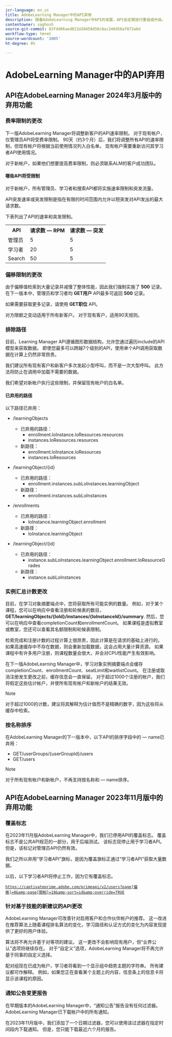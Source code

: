 ```yaml
---
jcr-language: en_us
title: AdobeLearning Manager中的API弃用
description: 随着AdobeLearning Manager中API的发展，API会定期进行重组或升级。 当API不断发展变化时，旧版API会遭到弃用并最终被删除。 本页包含从已弃用的API版本迁移到更新且更稳定的API版本时需要了解的信息。
contentowner: saghosh
source-git-commit: 83fdd06aed823a50458d50c8ac240d56af873a6d
workflow-type: tm+mt
source-wordcount: '1005'
ht-degree: 0%

---
```



# AdobeLearning Manager中的API弃用

## API在AdobeLearning Manager 2024年3月版中的弃用功能

### 费率限制的更改

下一版AdobeLearning Manager将调整新客户的API速率限制。 对于现有帐户，仅管理员API将受费率限制。 90天（约3个月）后，我们将调整所有API的速率限制，但现有帐户将根据当前使用情况列入白名单。 现有帐户需要重新访问其学习者API使用情况。

对于新帐户，如果他们想要提高费率限制，则必须联系ALM的客户成功团队。

#### 哪些API将受限制

对于新帐户，所有管理员、学习者和搜索API都将实施速率限制和突发流量。

API突发速率或突发限制是指在有限的时间范围内允许以短突发对API发出的最大请求数。

下表列出了API的速率和突发限制。

<table>
    <tr>
        <th>API</th>
        <th>请求数 — RPM</th>
        <th>请求数 — 突发</th>
    </tr>
    <tr>
        <td>管理员</td>
        <td>5</td>
        <td>5</td>
    </tr>
    <tr>
        <td>学习者</td>
        <td>20</td>
        <td>5</td>
    </tr>
    <tr>
        <td>Search</td>
        <td>50</td>
        <td>5</td>
    </tr>
</table>

### 偏移限制的更改

由于偏移值检索到大量记录并减慢了整体性能，因此我们强制实施了 **500** 记录。 在下一版本中，管理员和学习者均 **GET用户** API最多可返回 **500** 记录。

如果需要获取更多记录，请使用 **GET职位** API。

对方限额之变动适用于所有新客户。 对于现有客户，适用90天规则。

### 排除路径

目前，Learning Manager API遵循图形数据结构，允许您通过遍历include的API模型来获取数据。 即使您最多可以跨越7个级别的API，使用单个API调用获取数据在计算上仍然非常昂贵。

我们建议所有现有客户和新客户多次发起小型呼叫，而不是一次大型呼叫。 此方法将防止在调用中加载不需要的数据。

我们希望对新帐户执行这些限制，并保留现有帐户的白名单。

#### 已弃用的路径

以下路径已弃用：

* /learningObjects
   * 已弃用的路径：
      * enrollment.loInstance.loResources.resources
      * instances.loResources.resources
   * 新路径：
      * enrollment.loInstance.loResources
      * instances.loResources

* /learningObject/{id}
   * 已弃用的路径：
      * enrollment.instances.subLoInstances.learningObject
   * 新路径：
      * enrollment.instances.subLoInstances

* /enrollments
   * 已弃用的路径：
      * loInstance.learningObject.enrollment
   * 新路径：
      * loInstance.learningObject

* /learningObject/{id}
   * 已弃用的路径：
      * instance.subLoInstances.learningObject.enrollment.loResourceGrades
   * 新路径：
      * instance.subLoInstances

### 实例汇总计数更改

目前，在学习对象摘要端点中，您将获取所有可能实例的数量。 例如，对于某个课程，您可以在响应中查看注册和轮候表的数目， **GET/learningObjects/{loId}/instances/{loInstanceId}/summary**. 然后，您可以在响应中查看completionCount和enrollmentCount。 如果课程是虚拟教室或教室，您还可以查看其名额限制和轮候表限制。

检索完成和注册计数的过程计算上很昂贵，因此计算是在请求的基础上进行的。 如果高速缓存中不存在数据，则会重新加载数据，这会占用大量计算资源。 如果课程中有许多用户注册，则课程数量会很大，并会对CPU性能产生有效影响。

在下一版AdobeLearning Manager中，学习对象实例摘要端点会缓存completionCount、enrollmentCount、seatLimit和waitlistCount。 在注册或取消注册发生更改之前，缓存信息会一直保留。 对于超过1000个注册的帐户，我们将假定这些估计帐户，并使所有现有帐户和新帐户的结果无效。

>[!NOTE]
>
>对于超过1000的计数，建议将其解释为估计值而不是精确的数字，因为这些将从缓存中检索。

### 按名称排序

在AdobeLearning Manager的下一版本中，以下API的排序字段中的 — name已弃用：

* GET/userGroups/{userGroupId}/users
* GET/users

>[!NOTE]
>
>对于所有现有帐户和新帐户，不再支持按名称和 — name排序。


## API在AdobeLearning Manager 2023年11月版中的弃用功能

### 覆盖标志

在2023年11月版AdobeLearning Manager中，我们已停用API的覆盖标志。 覆盖标志不是公共API规范的一部分，用于后端测试。 该标志现停止用于学习者API。 但是，该标记对管理员API仍然有效。

我们之所以弃用“学习者API”旗标，是因为覆盖旗标正通过“学习者API”获取大量数据。

以后，以下学习者API将停止工作，因为它有覆盖标志。

<code>https://captivateprime.adobe.com/primeapi/v2/users?page[偏移]=0&amp;page[限制]=10&amp;sort=id&amp;override=TRUE</code>

### 针对基于技能的新建议的API更改

AdobeLearning Manager可改善针对启用客户和合作伙伴帐户的推荐。 这一改进在推荐算法上随着课程排名算法的变化，学习路径和认证方式的变化为内容发现提供了更好的用户体验。

算法将不再允许基于对等项的建议。 这一更改不会影响现有用户，但“业界公认”选项将继续存在。 对于“自定义”选项，AdobeLearning Manager将不再允许基于同事的自定义选择。

配对组现在已成为帐户，学习者将看到一个显示组中趋势主题的字符串。 所有建议都可作解释。 例如，如果您正在查看某个主题上的内容，信息条上的信息卡将显示该课程的原因。

### 通知公告变更报告

在早期版本的AdobeLearning Manager中，“通知公告”报告没有任何过滤器。 AdobeLearning Manager已下载帐户中的所有通知。

在2023年11月版中，我们添加了一个日期过滤器，您可以使用该过滤器在指定时间段内下载通知。  但是，您只能下载最近六个月的报告。